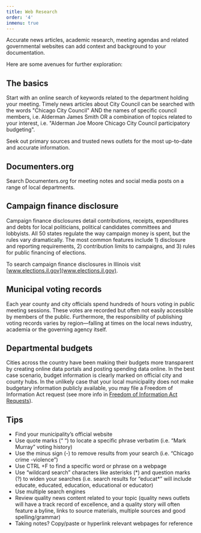 ```yaml
---
title: Web Research
order: '4'
inmenu: true
---
```

Accurate news articles, academic research, meeting agendas and related governmental websites can add context and background to your documentation. 

Here are some avenues for further exploration:

## The basics

Start with an online search of keywords related to the department holding your meeting. Timely news articles about City Council can be searched with the words "Chicago City Council" AND the names of specific council members, i.e. Alderman James Smith OR a combination of topics related to your interest, i.e. "Alderman Joe Moore Chicago City Council participatory budgeting".

Seek out primary sources and trusted news outlets for the most up-to-date and accurate information.

## Documenters.org

Search Documenters.org for meeting notes and social media posts on a range of local departments.

## Campaign finance disclosure

Campaign finance disclosures detail contributions, receipts, expenditures and debts for local politicians, political candidates committees and lobbyists. All 50 states regulate the way campaign money is spent, but the rules vary dramatically. The most common features include 1) disclosure and reporting requirements, 2) contribution limits to campaigns, and 3) rules for public financing of elections.

To search campaign finance disclosures in Illinois visit [www.elections.il.gov](www.elections.il.gov).

## Municipal voting records

Each year county and city officials spend hundreds of hours voting in public meeting sessions. These votes are recorded but often not easily accessible by members of the public. Furthermore, the responsibility of publishing voting records varies by region—falling at times on the local news industry, academia or the governing agency itself.

## Departmental budgets

Cities across the country have been making their budgets more transparent by creating online data portals and posting spending data online. In the best case scenario, budget information is clearly marked on official city and county hubs. In the unlikely case that your local municipality does not make budgetary information publicly available, you may file a Freedom of Information Act request (see more info in [Freedom of Information Act Requests](/going-public/foia/)).

## Tips

* Find your municipality’s official website
* Use quote marks (“ “) to locate a specific phrase verbatim (i.e. “Mark Murray” voting history)
* Use the minus sign (-) to remove results from your search (i.e. “Chicago crime -violence”)
* Use CTRL +F to find a specific word or phrase on a webpage
* Use “wildcard search” characters like asterisks (\*) and question marks (?) to widen your searches (i.e. search results for “educat\*” will include educate, educated, education, educational or educator)
* Use multiple search engines
* Review quality news content related to your topic (quality news outlets will have a track record of excellence, and a quality story will often feature a byline, links to source materials, multiple sources and good spelling/grammar)
* Taking notes? Copy/paste or hyperlink relevant webpages for reference
